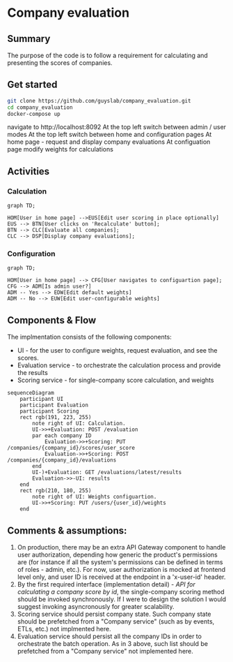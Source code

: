 # Company evaluation

## Summary

The purpose of the code is to follow a requirement for calculating and presenting the scores of companies.

## Get started
```bash
git clone https://github.com/guyslab/company_evaluation.git
cd company_evaluation
docker-compose up
```
navigate to http://localhost:8092
At the top left switch between admin / user modes
At the top left switch between home and configuration pages
At home page - request and display company evaluations
At configuation page modify weights for calculations


## Activities

### Calculation

```mermaid
graph TD;

HOM[User in home page] -->EUS[Edit user scoring in place optionally]
EUS --> BTN[User clicks on 'Recalculate' button];
BTN --> CLC[Evaluate all companies];
CLC --> DSP[Display company evaluations];
```

### Configuration

```mermaid
graph TD;

HOM[User in home page] --> CFG[User navigates to configuartion page];
CFG --> ADM[Is admin user?]
ADM -- Yes --> EDW[Edit default weights]
ADM -- No --> EUW[Edit user-configurable weights]
```

## Components & Flow

The implmentation consists of the following components:

* UI - for the user to configure weights, request evaluation, and see the scores.
* Evaluation service - to orchestrate the calculation process and provide the results
* Scoring service - for single-company score calculation, and weights

```mermaid
sequenceDiagram
    participant UI
    participant Evaluation
    participant Scoring
    rect rgb(191, 223, 255)
        note right of UI: Calculation.
        UI->>+Evaluation: POST /evaluation
        par each company ID
            Evaluation->>+Scoring: PUT /companies/{company_id}/scores/user_score
            Evaluation->>+Scoring: POST /companies/{company_id}/evaluations
        end
        UI-)+Evaluation: GET /evaluations/latest/results
        Evaluation->>-UI: results
    end
    rect rgb(210, 180, 255)
        note right of UI: Weights configuartion.
        UI->>+Scoring: PUT /users/{user_id}/weights
    end
```

## Comments & assumptions:

1. On production, there may be an extra API Gateway component to handle user authorization, depending how generic the product's permissions are (for instance if all the system's permissions can be defined in terms of roles - admin, etc.). For now, user authorization is mocked at frontend level only, and user ID is received at the endpoint in a 'x-user-id' header.
2. By the first required interface (implementation detail) - *API for calculating a company score by id*, the single-company scoring method should be invoked synchronously. If I were to design the solution I would suggest invoking asyncronously for greater scalability.
3. Scoring service should persist company state. Such company state should be prefetched from a "Company service" (such as by events, ETLs, etc.) not implmented here.
4. Evaluation service should persist all the company IDs in order to orchestrate the batch operation. As in 3 above, such list should be prefetched from a "Company service" not implemented here.
